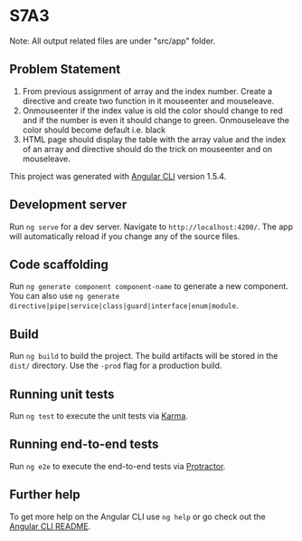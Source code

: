 # S7A3

Note: All output related files are under "src/app" folder.

## Problem Statement
1. From previous assignment of array and the index number. Create a directive and
create two function in it mouseenter and mouseleave.
2. Onmouseenter if the index value is old the color should change to red and if the
number is even it should change to green. Onmouseleave the color should become
default i.e. black
3. HTML page should display the table with the array value and the index of an array
and directive should do the trick on mouseenter and on mouseleave.

This project was generated with [Angular CLI](https://github.com/angular/angular-cli) version 1.5.4.

## Development server

Run `ng serve` for a dev server. Navigate to `http://localhost:4200/`. The app will automatically reload if you change any of the source files.

## Code scaffolding

Run `ng generate component component-name` to generate a new component. You can also use `ng generate directive|pipe|service|class|guard|interface|enum|module`.

## Build

Run `ng build` to build the project. The build artifacts will be stored in the `dist/` directory. Use the `-prod` flag for a production build.

## Running unit tests

Run `ng test` to execute the unit tests via [Karma](https://karma-runner.github.io).

## Running end-to-end tests

Run `ng e2e` to execute the end-to-end tests via [Protractor](http://www.protractortest.org/).

## Further help

To get more help on the Angular CLI use `ng help` or go check out the [Angular CLI README](https://github.com/angular/angular-cli/blob/master/README.md).
